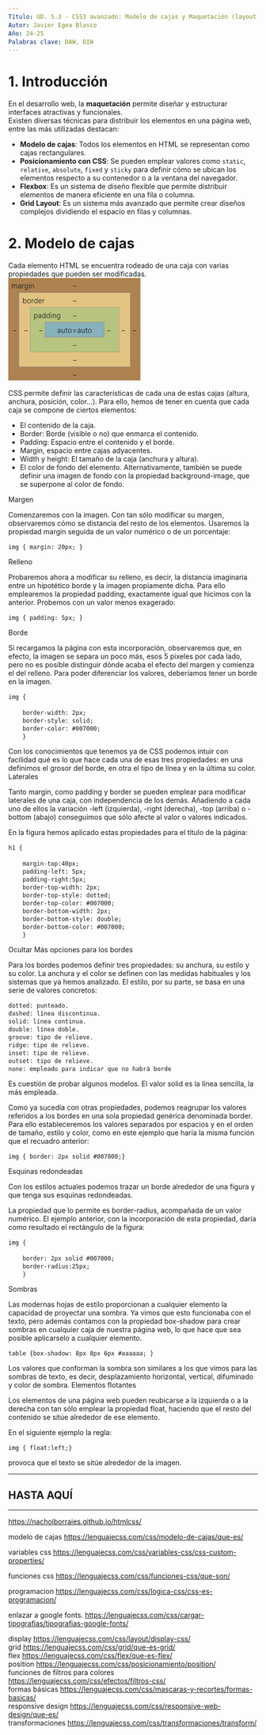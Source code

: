 ```yaml
---
Título: UD. 5.3 - CSS3 avanzado: Modelo de cajas y Maquetación (layout)
Autor: Javier Egea Blasco
Año: 24-25
Palabras clave: DAW, DIW
---
```


# 1. Introducción
En el desarrollo web, la **maquetación** permite diseñar y estructurar interfaces atractivas y funcionales.  
Existen diversas técnicas para distribuir los elementos en una página web, entre las más utilizadas destacan:

- **Modelo de cajas**: Todos los elementos en HTML se representan como cajas rectangulares.
- **Posicionamiento con CSS**: Se pueden emplear valores como `static`, `relative`, `absolute`, `fixed` y `sticky` para definir cómo se ubican los elementos respecto a su contenedor o a la ventana del navegador.
- **Flexbox**: Es un sistema de diseño flexible que permite distribuir elementos de manera eficiente en una fila o columna.
- **Grid Layout**: Es un sistema más avanzado que permite crear diseños complejos dividiendo el espacio en filas y columnas.


# 2. Modelo de cajas
Cada elemento HTML se encuentra rodeado de una caja con varias propiedades que pueden ser modificadas.  
![alt text](./img/caja-css.png)

CSS permite definir las características de cada una de estas cajas (altura, anchura, posición, color…). Para ello, hemos de tener en cuenta que cada caja se compone de ciertos elementos:

- El contenido de la caja.
- Border: Borde (visible o no) que enmarca el contenido.
- Padding: Espacio entre el contenido y el borde.
- Margin, espacio entre cajas adyacentes.
- Width y height: El tamaño de la caja (anchura y altura).
- El color de fondo del elemento. Alternativamente, también se puede definir una imagen de fondo con la propiedad background-image, que se superpone al color de fondo.

Margen

Comenzaremos con la imagen. Con tan sólo modificar su margen, observaremos cómo se distancia del resto de los elementos. Usaremos la propiedad margin seguida de un valor numérico o de un porcentaje:

    img { margin: 20px; }

Relleno

Probaremos ahora a modificar su relleno, es decir, la distancia imaginaria entre un hipotético borde y la imagen propiamente dicha. Para ello emplearemos la propiedad padding, exactamente igual que hicimos con la anterior. Probemos con un valor menos exagerado:

    img { padding: 5px; }

Borde

Si recargamos la página con esta incorporación, observaremos que, en efecto, la imagen se separa un poco más, esos 5 píxeles por cada lado, pero no es posible distinguir dónde acaba el efecto del margen y comienza el del relleno. Para poder diferenciar los valores, deberíamos tener un borde en la imagen.

    img {

        border-width: 2px;
        border-style: solid;
        border-color: #007000;
        }

Con los conocimientos que tenemos ya de CSS podemos intuir con facilidad qué es lo que hace cada una de esas tres propiedades: en una definimos el grosor del borde, en otra el tipo de línea y en la última su color.
Laterales

Tanto margin, como padding y border se pueden emplear para modificar laterales de una caja, con independencia de los demás. Añadiendo a cada uno de ellos la variación -left (izquierda), -right (derecha), -top (arriba) o -bottom (abajo) conseguimos que sólo afecte al valor o valores indicados.

En la figura hemos aplicado estas propiedades para el título de la página:

    h1 {

        margin-top:40px;
        padding-left: 5px;
        padding-right:5px;
        border-top-width: 2px;
        border-top-style: dotted;
        border-top-color: #007000;
        border-bottom-width: 2px;
        border-bottom-style: double;
        border-bottom-color: #007000;
        }

Ocultar
Más opciones para los bordes

Para los bordes podemos definir tres propiedades: su anchura, su estilo y su color. La anchura y el color se definen con las medidas habituales y los sistemas que ya hemos analizado. El estilo, por su parte, se basa en una serie de valores concretos:

    dotted: punteado.
    dashed: línea discontinua.
    solid: línea continua.
    double: línea doble.
    groove: tipo de relieve.
    ridge: tipo de relieve.
    inset: tipo de relieve.
    outset: tipo de relieve.
    none: empleado para indicar que no habrá borde

Es cuestión de probar algunos modelos. El valor solid es la línea sencilla, la más empleada.

Como ya sucedía con otras propiedades, podemos reagrupar los valores referidos a los bordes en una sola propiedad genérica denominada border. Para ello estableceremos los valores separados por espacios y en el orden de tamaño, estilo y color, como en este ejemplo que haría la misma función que el recuadro anterior:

    img { border: 2px solid #007000;}

Esquinas redondeadas

Con los estilos actuales podemos trazar un borde alrededor de una figura y que tenga sus esquinas redondeadas.

La propiedad que lo permite es border-radius, acompañada de un valor numérico. El ejemplo anterior, con la incorporación de esta propiedad, daría como resultado el rectángulo de la figura:

    img {

        border: 2px solid #007000;
        border-radius:25px;
        }

Sombras

Las modernas hojas de estilo proporcionan a cualquier elemento la capacidad de proyectar una sombra. Ya vimos que esto funcionaba con el texto, pero además contamos con la propiedad box-shadow para crear sombras en cualquier caja de nuestra página web, lo que hace que sea posible aplicarselo a cualquier elemento.

    table {box-shadow: 8px 8px 6px #aaaaaa; }

Los valores que conforman la sombra son similares a los que vimos para las sombras de texto, es decir, desplazamiento horizontal, vertical, difuminado y color de sombra.
Elementos flotantes

Los elementos de una página web pueden reubicarse a la izquierda o a la derecha con tan sólo emplear la propiedad float, haciendo que el resto del contenido se sitúe alrededor de ese elemento.

En el siguiente ejemplo la regla:

    img { float:left;}

provoca que el texto se sitúe alrededor de la imagen.





---
HASTA AQUÍ
--- 




---


https://nachoiborraies.github.io/htmlcss/  

modelo de cajas   https://lenguajecss.com/css/modelo-de-cajas/que-es/

variables css  https://lenguajecss.com/css/variables-css/css-custom-properties/  

funciones css   https://lenguajecss.com/css/funciones-css/que-son/  

programacion  https://lenguajecss.com/css/logica-css/css-es-programacion/

enlazar a google fonts. https://lenguajecss.com/css/cargar-tipografias/tipografias-google-fonts/  

display   https://lenguajecss.com/css/layout/display-css/  
grid https://lenguajecss.com/css/grid/que-es-grid/  
flex  https://lenguajecss.com/css/flex/que-es-flex/  
position  https://lenguajecss.com/css/posicionamiento/position/  
funciones de filtros para colores https://lenguajecss.com/css/efectos/filtros-css/  
formas básicas  https://lenguajecss.com/css/mascaras-y-recortes/formas-basicas/  
responsive design https://lenguajecss.com/css/responsive-web-design/que-es/  
transformaciones https://lenguajecss.com/css/transformaciones/transform/


